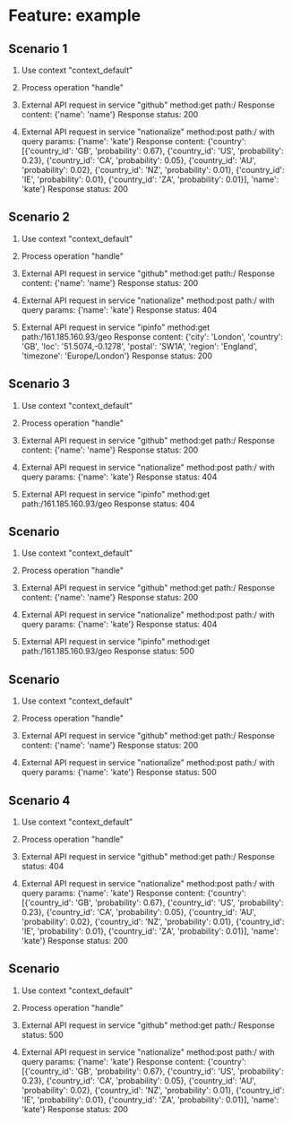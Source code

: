 # Feature: example


## Scenario 1

1. Use context "context_default"



2. Process operation "handle"



3. External API request in service "github" method:get path:/ 
Response content: {'name': 'name'}
Response status: 200



4. External API request in service "nationalize" method:post path:/ with query params: {'name': 'kate'}
Response content: {'country': [{'country_id': 'GB', 'probability': 0.67}, {'country_id': 'US', 'probability': 0.23}, {'country_id': 'CA', 'probability': 0.05}, {'country_id': 'AU', 'probability': 0.02}, {'country_id': 'NZ', 'probability': 0.01}, {'country_id': 'IE', 'probability': 0.01}, {'country_id': 'ZA', 'probability': 0.01}], 'name': 'kate'}
Response status: 200




## Scenario 2

1. Use context "context_default"



2. Process operation "handle"



3. External API request in service "github" method:get path:/ 
Response content: {'name': 'name'}
Response status: 200



4. External API request in service "nationalize" method:post path:/ with query params: {'name': 'kate'}
Response status: 404



5. External API request in service "ipinfo" method:get path:/161.185.160.93/geo 
Response content: {'city': 'London', 'country': 'GB', 'loc': '51.5074,-0.1278', 'postal': 'SW1A', 'region': 'England', 'timezone': 'Europe/London'}
Response status: 200




## Scenario 3

1. Use context "context_default"



2. Process operation "handle"



3. External API request in service "github" method:get path:/ 
Response content: {'name': 'name'}
Response status: 200



4. External API request in service "nationalize" method:post path:/ with query params: {'name': 'kate'}
Response status: 404



5. External API request in service "ipinfo" method:get path:/161.185.160.93/geo 
Response status: 404




## Scenario 

1. Use context "context_default"



2. Process operation "handle"



3. External API request in service "github" method:get path:/ 
Response content: {'name': 'name'}
Response status: 200



4. External API request in service "nationalize" method:post path:/ with query params: {'name': 'kate'}
Response status: 404



5. External API request in service "ipinfo" method:get path:/161.185.160.93/geo 
Response status: 500




## Scenario 

1. Use context "context_default"



2. Process operation "handle"



3. External API request in service "github" method:get path:/ 
Response content: {'name': 'name'}
Response status: 200



4. External API request in service "nationalize" method:post path:/ with query params: {'name': 'kate'}
Response status: 500




## Scenario 4

1. Use context "context_default"



2. Process operation "handle"



3. External API request in service "github" method:get path:/ 
Response status: 404



4. External API request in service "nationalize" method:post path:/ with query params: {'name': 'kate'}
Response content: {'country': [{'country_id': 'GB', 'probability': 0.67}, {'country_id': 'US', 'probability': 0.23}, {'country_id': 'CA', 'probability': 0.05}, {'country_id': 'AU', 'probability': 0.02}, {'country_id': 'NZ', 'probability': 0.01}, {'country_id': 'IE', 'probability': 0.01}, {'country_id': 'ZA', 'probability': 0.01}], 'name': 'kate'}
Response status: 200




## Scenario 

1. Use context "context_default"



2. Process operation "handle"



3. External API request in service "github" method:get path:/ 
Response status: 500



4. External API request in service "nationalize" method:post path:/ with query params: {'name': 'kate'}
Response content: {'country': [{'country_id': 'GB', 'probability': 0.67}, {'country_id': 'US', 'probability': 0.23}, {'country_id': 'CA', 'probability': 0.05}, {'country_id': 'AU', 'probability': 0.02}, {'country_id': 'NZ', 'probability': 0.01}, {'country_id': 'IE', 'probability': 0.01}, {'country_id': 'ZA', 'probability': 0.01}], 'name': 'kate'}
Response status: 200



